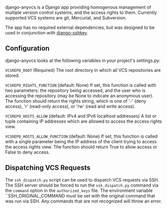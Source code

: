 django-anyvcs is a Django app providing homogenous management of multiple
version control systems, and the access rights to them.  Currently supported
VCS systems are git, Mercurial, and Subversion.

The app has no required external dependencies, but was designed to be used in
conjunction with [django-sshkey][1].

Configuration
-------------

django-anyvcs looks at the following variables in your project's settings.py:

`VCSREPO_ROOT` (Required)
The root directory in which all VCS repositories are stored.

`VCSREPO_RIGHTS_FUNCTION` (default: None)
If set, this function is called with two parameters: the repository being
accessed, and the user who is accessing the repository (may be None to
indicate an anonymous user).  The function should return the rights string,
which is one of '-' (deny access), 'r' (read-only access), or 'rw' (read and
write access).

`VCSREPO_HOSTS_ALLOW` (default: IPv4 and IPv6 localhost addresses)
A list or tuple containing IP addresses which are allowed to access the
access rights view.

`VCSREPO_HOSTS_ALLOW_FUNCTION` (default: None)
If set, this function is called with a single parameter being the IP address
of the client trying to access the access rights view.  The function should
return True to allow access or False to deny access.

Dispatching VCS Requests
------------------------

The `ssh_dispatch.py` script can be used to dispatch VCS requests via SSH.
The SSH server should be forced to run the `ssh_dispatch.py` command via
the `command` option in the `authorized_keys` file.  The environment variable
``SSH_ORIGINAL_COMMAND must be set with the original command that was run via
SSH.  Any commands that are not recognized will throw an error.

[1]: https://bitbucket.org/ClemsonSoCUnix/django-sshkey "django-sshkey"
